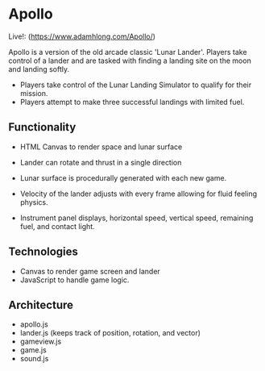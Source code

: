 # Apollo

Live!: (https://www.adamhlong.com/Apollo/)


Apollo is a version of the old arcade classic 'Lunar Lander'.  Players take control of a lander and are tasked with finding a landing site on the moon and landing softly.

  * Players take control of the Lunar Landing Simulator to qualify for their mission.
  * Players attempt to make three successful landings with limited fuel.



## Functionality

  * HTML Canvas to render space and lunar surface
  * Lander can rotate and thrust in a single direction
  * Lunar surface is procedurally generated with each new game.
  * Velocity of the lander adjusts with every frame allowing for fluid feeling physics.

  
  * Instrument panel displays, horizontal speed, vertical speed, remaining fuel, and contact light.

## Technologies

  * Canvas to render game screen and lander
  * JavaScript to handle game logic.

## Architecture

  * apollo.js
  * lander.js (keeps track of position, rotation, and vector)
  * gameview.js
  * game.js
  * sound.js
